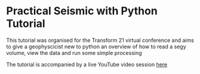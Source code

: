 # Practical Seismic with Python Tutorial
This tutorial was organised for the Transform 21 virtual conference and aims to give a geophyscicist new to python an overview of how to read a segy volume, view the data and run some simple processing <br>

The tutorial is accompanied by a live YouTube video session [here](https://www.youtube.com/watch?v=EH7u74Vyays)